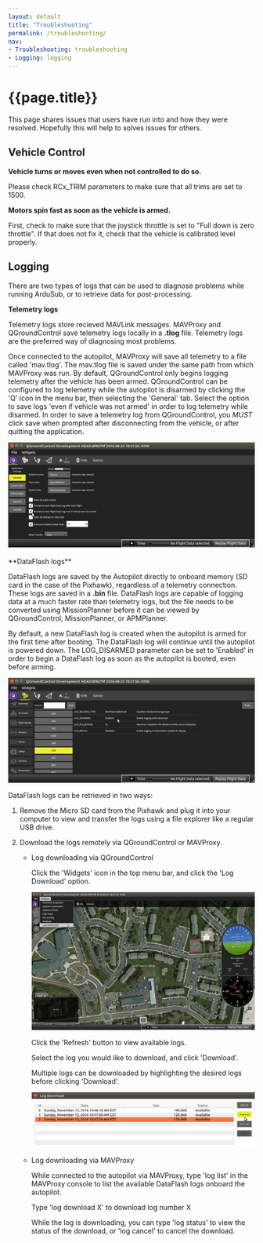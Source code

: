 ```yaml
---
layout: default
title: "Troubleshooting"
permalink: /troubleshooting/
nav:
- Troubleshooting: troubleshooting
- Logging: logging
---
```


# {{page.title}}

This page shares issues that users have run into and how they were resolved. Hopefully this will help to solves issues for others.

## Vehicle Control

**Vehicle turns or moves even when not controlled to do so.**

Please check RCx_TRIM parameters to make sure that all trims are set to 1500.

**Motors spin fast as soon as the vehicle is armed.**

First, check to make sure that the joystick throttle is set to "Full down is zero throttle". If that does not fix it, check that the vehicle is calibrated level properly.

## Logging
There are two types of logs that can be used to diagnose problems while running ArduSub, or to retrieve data for post-processing.

**Telemetry logs**

Telemetry logs store recieved MAVLink messages. MAVProxy and QGroundControl save telemetry logs locally in a **.tlog** file. Telemetry logs are the preferred way of diagnosing most problems.

Once connected to the autopilot, MAVProxy will save all telemetry to a file called 'mav.tlog'. The mav.tlog file is saved under the same path from which MAVProxy was run. By default, QGroundControl only begins logging telemetry after the vehicle has been armed. QGroundControl can be configured to log telemetry while the autopilot is disarmed by clicking the 'Q' icon in the menu bar, then selecting the 'General' tab. Select the option to save logs 'even if vehicle was not armed' in order to log telemetry while disarmed. In order to save a telemetry log from QGroundControl, you *MUST* click save when prompted after disconnecting from the vehicle, or after quitting the application.

<img src="/images/log-disarmed-qgc.png" class="img-responsive img-center" style="max-height:400px;">
<br><br>
**DataFlash logs**

DataFlash logs are saved by the Autopilot directly to onboard memory (SD card in the case of the Pixhawk), regardless of a telemetry connection. These logs are saved in a **.bin** file. DataFlash logs are capable of logging data at a much faster rate than telemetry logs, but the file needs to be converted using MissionPlanner before it can be viewed by QGroundControl, MissionPlanner, or APMPlanner.

By default, a new DataFlash log is created when the autopilot is armed for the first time after booting. The DataFlash log will continue until the autopilot is powered down. The LOG_DISARMED parameter can be set to 'Enabled' in order to begin a DataFlash log as soon as the autopilot is booted, even before arming.

<img src="/images/log-disarmed.png" class="img-responsive img-center" style="max-height:400px;">

DataFlash logs can be retrieved in two ways:

1. Remove the Micro SD card from the Pixhawk and plug it into your computer to view and transfer the logs using a file explorer like a regular USB drive.

2. Download the logs remotely via QGroundControl or MAVProxy.

	- Log downloading via QGroundControl

		Click the 'Widgets' icon in the top menu bar, and click the 'Log Download' option.

		<img src="/images/log-download.png" class="img-responsive img-center" style="max-height:400px;">

		Click the 'Refresh' button to view available logs.

		Select the log you would like to download, and click 'Download'.

		Multiple logs can be downloaded by highlighting the desired logs before clicking 'Download'.

		<img src="/images/log-download-1.png" class="img-responsive img-center" style="max-height:400px;">

	- Log downloading via MAVProxy

		While connected to the autopilot via MAVProxy, type 'log list' in the MAVProxy console to list the available DataFlash logs onboard the autopilot.

		Type 'log download X' to download log number X

		While the log is downloading, you can type 'log status' to view the status of the download, or 'log cancel' to cancel the download.


